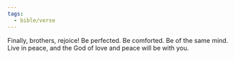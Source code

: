 ```yaml
---
tags:
  - bible/verse
---
```

Finally, brothers, rejoice! Be perfected. Be comforted. Be of the same mind. Live in peace, and the God of love and peace will be with you.
